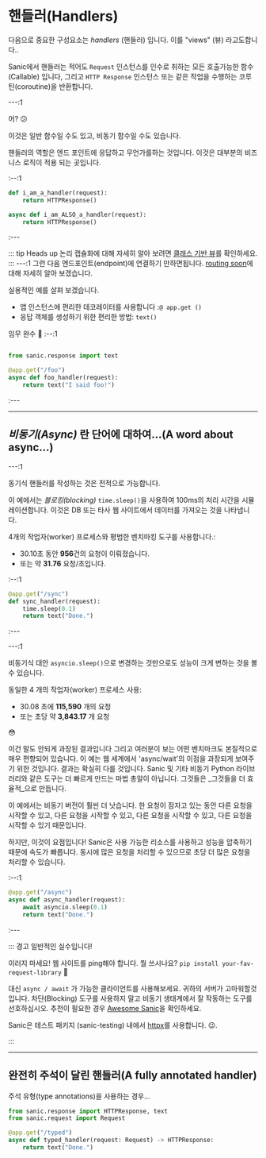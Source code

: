 # 핸들러(Handlers)

다음으로 중요한 구성요소는 _handlers_ (핸들러) 입니다. 이를 "views" (뷰) 라고도합니다..

Sanic에서 핸들러는 적어도 `Request` 인스턴스를 인수로 취하는 모든 호출가능한 함수(Callable) 입니다, 그리고 `HTTP Response` 인스턴스 또는 같은 작업을 수행하는 코루틴(coroutine)을 반환합니다.

---:1

어? :confused:

이것은 일반 함수일 수도 있고, 비동기 함수일 수도 있습니다.

핸들러의 역할은 엔드 포인트에 응답하고 무언가를하는 것입니다. 이것은 대부분의 비즈니스 로직이 적용 되는 곳입니다.

:--:1

```python
def i_am_a_handler(request):
    return HTTPResponse()

async def i_am_ALSO_a_handler(request):
    return HTTPResponse()
```

:---

::: tip Heads up
논리 캡슐화에 대해 자세히 알아 보려면 [클래스 기반 뷰](/guide/advanced/class-based-views.md)를 확인하세요.
:::
---:1
그런 다음 엔드포인트(endpoint)에 연결하기 만하면됩니다. [routing soon](./routing.md)에 대해 자세히 알아 보겠습니다.

실용적인 예를 살펴 보겠습니다.

- 앱 인스턴스에 편리한 데코레이터를 사용합니다 :`@ app.get ()`
- 응답 객체를 생성하기 위한 편리한 방법: `text()`

임무 완수 :muscle:
:--:1

```python

from sanic.response import text

@app.get("/foo")
async def foo_handler(request):
    return text("I said foo!")
```

:---

---

## _비동기(Async)_ 란 단어에 대하여...(A word about async...)

---:1

동기식 핸들러를 작성하는 것은 전적으로 가능합니다.

이 예에서는 _블로킹(blocking)_ `time.sleep()`을 사용하여 100ms의 처리 시간을 시뮬레이션합니다.
이것은 DB 또는 타사 웹 사이트에서 데이터를 가져오는 것을 나타냅니다.

4개의 작업자(worker) 프로세스와 평범한 벤치마킹 도구를 사용합니다.:

- 30.10초 동안 **956**건의 요청이 이뤄졌습니다.
- 또는 약 **31.76** 요청/초입니다.
  
:--:1

```python
@app.get("/sync")
def sync_handler(request):
    time.sleep(0.1)
    return text("Done.")
```

:---

---:1

비동기식 대안 `asyncio.sleep()`으로 변경하는 것만으로도 성능이 크게 변하는 것을 볼 수 있습니다.

동일한 4 개의 작업자(worker) 프로세스 사용:

- 30.08 초에 **115,590** 개의 요청
- 또는 초당 약 **3,843.17** 개 요청

:flushed:

이건 말도 안되게 과장된 결과입니다 그리고 여러분이 보는 어떤 벤치마크도 본질적으로 매우 편향되어 있습니다. 이 예는 웹 세계에서 'async/wait'의 이점을 과장되게 보여주기 위한 것입니다. 결과는 확실히 다를 것입니다. Sanic 및 기타 비동기 Python 라이브러리와 같은 도구는 더 빠르게 만드는 마법 총알이 아닙니다. 그것들은 _그것들을 더 효율적_으로 만듭니다.

이 예에서는 비동기 버전이 훨씬 더 낫습니다. 한 요청이 잠자고 있는 동안 다른 요청을 시작할 수 있고, 다른 요청을 시작할 수 있고, 다른 요청을 시작할 수 있고, 다른 요청을 시작할 수 있기 때문입니다.

하지만, 이것이 요점입니다! Sanic은 사용 가능한 리소스를 사용하고 성능을 압축하기 때문에 속도가 빠릅니다. 동시에 많은 요청을 처리할 수 있으므로 초당 더 많은 요청을 처리할 수 있습니다.

:--:1

```python
@app.get("/async")
async def async_handler(request):
    await asyncio.sleep(0.1)
    return text("Done.")
```

:---

::: 경고 일반적인 실수입니다!

이러지 마세요! 웹 사이트를 ping해야 합니다. 뭘 쓰시나요? `pip install your-fav-request-library` :see_no_evil:

대신 `async / await` 가 가능한 클라이언트를 사용해보세요. 귀하의 서버가 고마워할것입니다. 차단(Blocking) 도구를 사용하지 말고 비동기 생태계에서 잘 작동하는 도구를 선호하십시오. 추천이 필요한 경우 [Awesome Sanic](https://github.com/mekicha/awesome-sanic)을 확인하세요.

Sanic은 테스트 패키지 (sanic-testing) 내에서 [httpx](https://www.python-httpx.org/)를 사용합니다. :wink:.

:::

---

## 완전히 주석이 달린 핸들러(A fully annotated handler)

주석 유형(type annotations)을 사용하는 경우...

```python
from sanic.response import HTTPResponse, text
from sanic.request import Request

@app.get("/typed")
async def typed_handler(request: Request) -> HTTPResponse:
    return text("Done.")
```
